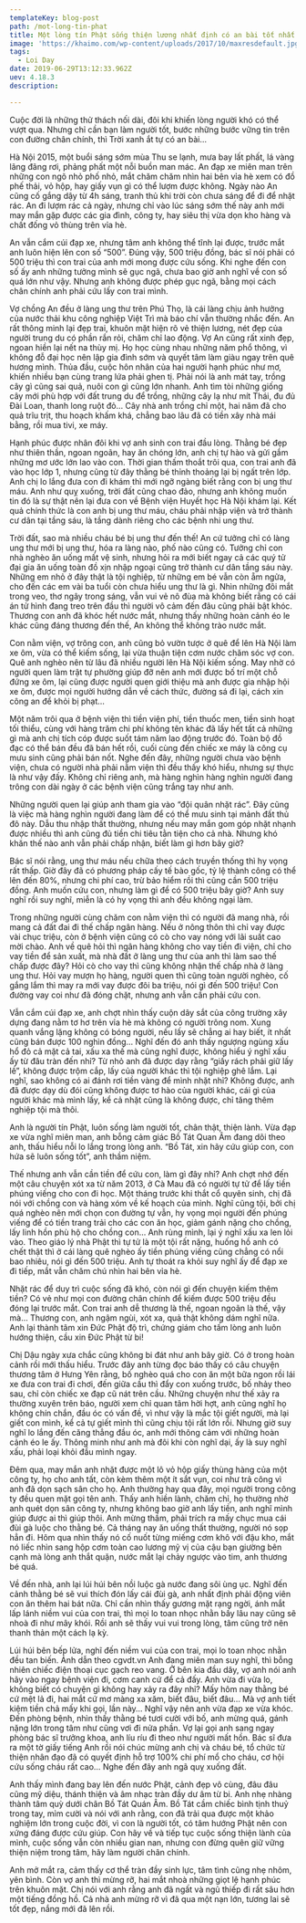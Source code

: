 ```yaml
---
templateKey: blog-post
path: /mot-long-tin-phat
title: Một lòng tín Phật sống thiện lương nhất định có an bài tốt nhất
image: 'https://khaimo.com/wp-content/uploads/2017/10/maxresdefault.jpg' 
tags:
  - Loi Day
date: 2019-06-29T13:12:33.962Z
uev: 4.18.3
description:

---
```


Cuộc đời là những thử thách nối dài, đôi khi khiến lòng người khó có thể vượt qua. Nhưng chỉ cần bạn làm người tốt, bước những bước vững tin trên con đường chân chính, thì Trời xanh ắt tự có an bài… 

Hà Nội 2015, một buổi sáng sớm mùa Thu se lạnh, mưa bay lất phất, lá vàng lãng đãng rơi, phảng phất một nỗi buồn man mác. An đạp xe miên man trên những con ngõ nhỏ phố nhỏ, mắt chăm chăm nhìn hai bên vỉa hè xem có đồ phế thải, vỏ hộp, hay giấy vụn gì có thể lượm được không. Ngày nào An cũng cố gắng dậy từ 4h sáng, tranh thủ khi trời còn chưa sáng để đi để nhặt rác. An đi lượm rác cả ngày, nhưng chỉ vào lúc sáng sớm thế này anh mới may mắn gặp được các gia đình, công ty, hay siêu thị vừa dọn kho hàng và chất đống vỏ thùng trên vỉa hè.

An vẫn cắm cúi đạp xe, nhưng tâm anh không thể tĩnh lại được, trước mắt anh luôn hiện lên con số “500”. Đúng vậy, 500 triệu đồng, bác sĩ nói phải có 500 triệu thì con trai của anh mới mong được cứu sống. Khi nghe đến con số ấy anh những tưởng mình sẽ gục ngã, chưa bao giờ anh nghĩ về con số quá lớn như vậy. Nhưng anh không được phép gục ngã, bằng mọi cách chân chính anh phải cứu lấy con trai mình.

Vợ chồng An đều ở làng ung thư trên Phú Thọ, là cái làng chịu ảnh hưởng của nước thải khu công nghiệp Việt Trì mà báo chí vẫn thường nhắc đến. An rất thông minh lại đẹp trai, khuôn mặt hiện rõ vẻ thiện lương, nét đẹp của người trung du có phần rắn rỏi, chăm chỉ lao động. Vợ An cũng rất xinh đẹp, ngoan hiền lại nết na thùy mị. Họ học cùng nhau những năm phổ thông, vì không đỗ đại học nên lập gia đình sớm và quyết tâm làm giàu ngay trên quê hương mình. Thủa đầu, cuộc hôn nhân của hai người hạnh phúc như mơ, khiến nhiều bạn cùng trang lứa phải ghen tị. Phải nói là anh mát tay, trồng cây gì cũng sai quả, nuôi con gì cũng lớn nhanh. Anh tìm tòi những giống cây mới phù hợp với đất trung du để trồng, những cây lạ như mít Thái, đu đủ Đài Loan, thanh long ruột đỏ… Cây nhà anh trồng chỉ một, hai năm đã cho quả trĩu trịt, thu hoạch khấm khá, chẳng bao lâu đã có tiền xây nhà mái bằng, rồi mua tivi, xe máy.

Hạnh phúc được nhân đôi khi vợ anh sinh con trai đầu lòng. Thằng bé đẹp như thiên thần, ngoan ngoãn, hay ăn chóng lớn, anh chị tự hào và gửi gắm những mơ ước lớn lao vào con. Thời gian thấm thoắt trôi qua, con trai anh đã vào học lớp 1, nhưng cũng từ đây thằng bé thỉnh thoảng lại bị ngất trên lớp. Anh chị lo lắng đưa con đi khám thì mới ngỡ ngàng biết rằng con bị ung thư máu. Anh như quỵ xuống, trời đất cũng chao đảo, nhưng anh không muốn tin đó là sự thật nên lại đưa con về Bệnh viện Huyết học Hà Nội khám lại. Kết quả chính thức là con anh bị ung thư máu, cháu phải nhập viện và trở thành cư dân tại tầng sáu, là tầng dành riêng cho các bệnh nhi ung thư.

Trời đất, sao mà nhiều cháu bé bị ung thư đến thế! An cứ tưởng chỉ có làng ung thư mới bị ung thư, hóa ra làng nào, phố nào cũng có. Tưởng chỉ con nhà nghèo ăn uống mất vệ sinh, nhưng hỏi ra mới biết ngay cả các quý tử đại gia ăn uống toàn đồ xịn nhập ngoại cũng trở thành cư dân tầng sáu này. Những em nhỏ ở đây thật là tội nghiệp, từ những em bé vẫn còn ẵm ngửa, cho đến các em vài ba tuổi còn chưa hiểu ung thư là gì. Nhìn những đôi mắt trong veo, thơ ngây trong sáng, vẫn vui vẻ nô đùa mà không biết rằng có cái án tử hình đang treo trên đầu thì người vô cảm đến đâu cũng phải bật khóc. Thương con anh đã khóc hết nước mắt, nhưng thấy những hoàn cảnh éo le khác cũng đáng thương đến thế, An không thể không trào nước mắt.

Con nằm viện, vợ trông con, anh cũng bỏ vườn tược ở quê để lên Hà Nội làm xe ôm, vừa có thể kiếm sống, lại vừa thuận tiện cơm nước chăm sóc vợ con. Quê anh nghèo nên từ lâu đã nhiều người lên Hà Nội kiếm sống. May nhờ có người quen làm trật tự phường giúp đỡ nên anh mới được bố trí một chỗ đứng xe ôm, lại cũng được người quen giới thiệu mà anh được gia nhập hội xe ôm, được mọi người hướng dẫn về cách thức, đường sá đi lại, cách xin công an để khỏi bị phạt…

Một năm trôi qua ở bệnh viện thì tiền viện phí, tiền thuốc men, tiền sinh hoạt tối thiểu, cùng với hàng trăm chi phí không tên khác đã lấy hết tất cả những gì mà anh chị tích cóp được suốt tám năm lao động trước đó. Toàn bộ đồ đạc có thể bán đều đã bán hết rồi, cuối cùng đến chiếc xe máy là công cụ mưu sinh cũng phải bán nốt. Nghe đến đây, những người chưa vào bệnh viện, chưa có người nhà phải nằm viện thì đều thấy khó hiểu, nhưng sự thực là như vậy đấy. Không chỉ riêng anh, mà hàng nghìn hàng nghìn người đang trông con dài ngày ở các bệnh viện cũng trắng tay như anh.

Những người quen lại giúp anh tham gia vào “đội quân nhặt rác”. Đây cũng là việc mà hàng nghìn người đang làm để có thể mưu sinh tại mảnh đất thủ đô này. Dẫu thu nhập thất thường, nhưng nếu may mắn gom góp nhặt nhạnh được nhiều thì anh cũng đủ tiền chi tiêu tằn tiện cho cả nhà. Nhưng khó khăn thế nào anh vẫn phải chấp nhận, biết làm gì hơn bây giờ?

Bác sĩ nói rằng, ung thư máu nếu chữa theo cách truyền thống thì hy vọng rất thấp. Giờ đây đã có phương pháp cấy tế bào gốc, tỷ lệ thành công có thể lên đến 80%, nhưng chi phí cao, trừ bảo hiểm rồi thì cũng cần 500 triệu đồng. Anh muốn cứu con, nhưng làm gì để có 500 triệu bây giờ? Anh suy nghĩ rồi suy nghĩ, miễn là có hy vọng thì anh đều không ngại làm.

Trong những người cùng chăm con nằm viện thì có người đã mang nhà, rồi mang cả đất đai đi thế chấp ngân hàng. Nếu ở nông thôn thì chỉ vay được vài chục triệu, còn ở bệnh viện cũng có cò cho vay nóng với lãi suất cao mời chào. Anh về quê hỏi thì ngân hàng không cho vay tiền đi viện, chỉ cho vay tiền để sản xuất, mà nhà đất ở làng ung thư của anh thì làm sao thế chấp được đây? Hỏi cò cho vay thì cũng không nhận thế chấp nhà ở làng ung thư. Hỏi vay mượn họ hàng, người quen thì cũng toàn người nghèo, cố gắng lắm thì may ra mới vay được đôi ba triệu, nói gì đến 500 triệu! Con đường vay coi như đã đóng chặt, nhưng anh vẫn cần phải cứu con.

Vẫn cắm cúi đạp xe, anh chợt nhìn thấy cuộn dây sắt của công trường xây dựng đang nằm tơ hơ trên vỉa hè mà không có người trông nom. Xung quanh vắng lặng không có bóng người, nếu lấy sẽ chẳng ai hay biết, ít nhất cũng bán được 100 nghìn đồng… Nghĩ đến đó anh thấy ngượng ngùng xấu hổ đỏ cả mặt cả tai, xấu xa thế mà cũng nghĩ được, không hiểu ý nghĩ xấu ấy từ đâu tràn đến nhỉ? Từ nhỏ anh đã được dạy rằng “giấy rách phải giữ lấy lề”, không được trộm cắp, lấy của người khác thì tội nghiệp ghê lắm. Lại nghĩ, sao không có ai đánh rơi tiền vàng để mình nhặt nhỉ? Không được, anh đã được dạy dù đói cũng không được tơ hào của người khác, cái gì của người khác mà mình lấy, kể cả nhặt cũng là không được, chỉ tăng thêm nghiệp tội mà thôi.

Anh là người tín Phật, luôn sống làm người tốt, chân thật, thiện lành. Vừa đạp xe vừa nghĩ miên man, anh bỗng cảm giác Bồ Tát Quan Âm đang dõi theo anh, thấu hiểu nỗi lo lắng trong lòng anh. “Bồ Tát, xin hãy cứu giúp con, con hứa sẽ luôn sống tốt”, anh thầm niệm.

Thế nhưng anh vẫn cần tiền để cứu con, làm gì đây nhỉ? Anh chợt nhớ đến một câu chuyện xót xa từ năm 2013, ở Cà Mau đã có người tự tử để lấy tiền phúng viếng cho con đi học. Một tháng trước khi thắt cổ quyên sinh, chị đã nói với chồng con và hàng xóm về kế hoạch của mình. Nghĩ cũng tội, bởi chị quá nghèo nên mới chọn con đường tự vẫn, hy vọng mọi người đến phúng viếng để có tiền trang trải cho các con ăn học, giảm gánh nặng cho chồng, lấy linh hồn phù hộ cho chồng con… Anh rùng mình, lại ý nghĩ xấu xa len lỏi vào. Theo giáo lý nhà Phật thì tự tử là một tội rất nặng, huống hồ anh có chết thật thì ở cái làng quê nghèo ấy tiền phúng viếng cũng chẳng có nổi bao nhiêu, nói gì đến 500 triệu. Anh tự thoát ra khỏi suy nghĩ ấy để đạp xe đi tiếp, mắt vẫn chăm chú nhìn hai bên vỉa hè.

Nhặt rác để duy trì cuộc sống đã khó, còn nói gì đến chuyện kiếm thêm tiền? Có vẻ như mọi con đường chân chính để kiếm được 500 triệu đều đóng lại trước mắt. Con trai anh dễ thương là thế, ngoan ngoãn là thế, vậy mà… Thương con, anh ngậm ngùi, xót xa, quả thật không dám nghĩ nữa. Anh lại thành tâm xin Đức Phật độ trì, chứng giám cho tấm lòng anh luôn hướng thiện, cầu xin Đức Phật từ bi!

Chị Dậu ngày xưa chắc cũng không bi đát như anh bây giờ. Có ở trong hoàn cảnh rồi mới thấu hiểu. Trước đây anh từng đọc báo thấy có câu chuyện thương tâm ở Hưng Yên rằng, bố nghèo quá cho con ăn một bữa ngon rồi lái xe đưa con trai đi chơi, đến giữa cầu thì đẩy con xuống trước, bố nhảy theo sau, chỉ còn chiếc xe đạp cũ nát trên cầu. Những chuyện như thế xảy ra thường xuyên trên báo, người xem chỉ quan tâm hời hợt, anh cũng nghĩ họ không chín chắn, đầu óc có vấn đề, vì như vậy là mắc tội giết người, mà lại giết con mình, kể cả tự giết mình thì cũng chịu tội rất lớn rồi. Nhưng giờ suy nghĩ lo lắng đến căng thẳng đầu óc, anh mới thông cảm với những hoàn cảnh éo le ấy. Thông minh như anh mà đôi khi còn nghĩ dại, ấy là suy nghĩ xấu, phải loại khỏi đầu mình ngay.

Đêm qua, may mắn anh nhặt được một lô vỏ hộp giấy thùng hàng của một công ty, họ cho anh tất, còn kèm thêm một ít sắt vụn, coi như trả công vì anh đã dọn sạch sân cho họ. Anh thường hay qua đây, mọi người trong công ty đều quen mặt gọi tên anh. Thấy anh hiền lành, chăm chỉ, họ thường nhờ anh quét dọn sân công ty, nhưng không bao giờ anh lấy tiền, anh nghĩ mình giúp được ai thì giúp thôi. Anh mừng thầm, phải trích ra mấy chục mua cái đùi gà luộc cho thằng bé. Cả tháng nay ăn uống thất thường, người nó sọp hẳn đi. Hôm qua nhìn thấy nó cố nuốt từng miếng cơm khô với đậu kho, mắt nó liếc nhìn sang hộp cơm toàn cao lương mỹ vị của cậu bạn giường bên cạnh mà lòng anh thắt quặn, nước mắt lại chảy ngược vào tim, anh thương bé quá.

Về đến nhà, anh lại lúi húi bên nồi luộc gà nước đang sôi ùng ục. Nghĩ đến cảnh thằng bé sẽ vui thích đón lấy cái đùi gà, anh nhất định phải động viên con ăn thêm hai bát nữa. Chỉ cần nhìn thấy gương mặt rạng ngời, ánh mắt lấp lánh niềm vui của con trai, thì mọi lo toan nhọc nhằn bấy lâu nay cũng sẽ nhoà đi như mây khói. Rồi anh sẽ thấy vui vui trong lòng, tâm cũng trở nên thanh thản một cách lạ kỳ.


Lúi húi bên bếp lửa, nghĩ đến niềm vui của con trai, mọi lo toan nhọc nhằn đều tan biến. Ảnh dẫn theo cgvdt.vn
Anh đang miên man suy nghĩ, thì bỗng nhiên chiếc điện thoại cục gạch reo vang. Ở bên kia đầu dây, vợ anh nói anh hãy vào ngay bệnh viện đi, cơm canh cứ để cả đấy. Anh vừa đi vừa lo, không biết có chuyện gì không hay xảy ra đây nhỉ? Mấy hôm nay thằng bé cứ mệt lả đi, hai mắt cứ mơ màng xa xăm, biết đâu, biết đâu… Mà vợ anh tiết kiệm tiền chả mấy khi gọi, lần này… Nghĩ vậy nên anh vừa đạp xe vừa khóc. Đến phòng bệnh, nhìn thấy thằng bé tươi cười với bố, anh mừng quá, gánh nặng lớn trong tâm như cũng vơi đi nửa phần. Vợ lại gọi anh sang ngay phòng bác sĩ trưởng khoa, anh líu ríu đi theo như người mất hồn. Bác sĩ đưa ra một tờ giấy tiếng Anh rồi nói chúc mừng anh chị và cháu bé, tổ chức từ thiện nhân đạo đã có quyết định hỗ trợ 100% chi phí mổ cho cháu, cơ hội cứu sống cháu rất cao… Nghe đến đây anh ngã quỵ xuống đất.

Anh thấy mình đang bay lên đến nước Phật, cảnh đẹp vô cùng, đâu đâu cũng mỹ diệu, thánh thiện và âm nhạc tràn đầy dư âm từ bi. Anh nhẹ nhàng thành tâm quỳ dưới chân Bồ Tát Quán Âm. Bồ Tát cầm chiếc bình tịnh thuỷ trong tay, mỉm cười và nói với anh rằng, con đã trải qua được một khảo nghiệm lớn trong cuộc đời, vì con là người tốt, có tâm hướng Phật nên con xứng đáng được cứu giúp. Con hãy về và tiếp tục cuộc sống thiện lành của mình, cuộc sống vẫn còn nhiều gian nan, nhưng con đừng quên giữ vững thiện niệm trong tâm, hãy làm người chân chính.

Anh mở mắt ra, cảm thấy cơ thể tràn đầy sinh lực, tâm tình cũng nhẹ nhõm, yên bình. Còn vợ anh thì mừng rỡ, hai mắt nhoà những giọt lệ hạnh phúc trên khuôn mặt. Chị nói với anh rằng anh đã ngất và ngủ thiếp đi rất sâu hơn một tiếng đồng hồ. Cả nhà anh mừng rỡ vì đã qua một nạn lớn, tương lai sẽ tốt đẹp, nắng mới đã lên rồi.